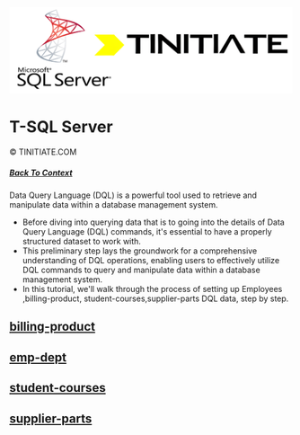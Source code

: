 ![Tinitiate SQLSERVER Training](./sqlserver_tinitiate.png)

# T-SQL Server
&copy; TINITIATE.COM

##### [Back To Context](./README.md)

Data Query Language (DQL) is a powerful tool used to retrieve and manipulate data within a database management system.
* Before diving into querying data that is to going into the details of Data Query Language (DQL) commands, it's essential to have a properly structured dataset to work with.
* This preliminary step lays the groundwork for a comprehensive understanding of DQL operations, enabling users to effectively utilize DQL commands to query and manipulate data within a database management system.
* In this tutorial, we'll walk through the process of setting up Employees ,billing-product, student-courses,supplier-parts DQL data, step by step.


## [billing-product](./data-setup-billing-product.md)

## [emp-dept](./data-setup-emp-dept.md)

## [student-courses](./data-setup-student-courses.md)

## [supplier-parts](./data-setup-supplier-parts.md)